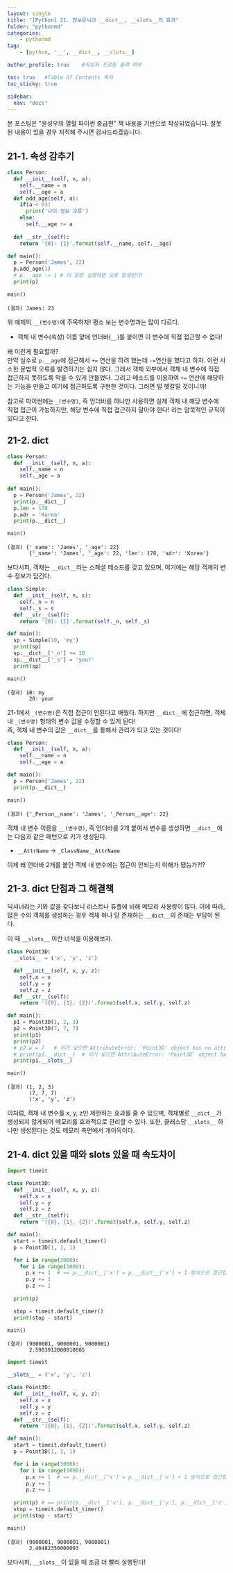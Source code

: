 ```yaml
---
layout: single
title: "[Python] 21. 정보은닉과 __dict__, __slots__의 효과"
folder: "pythonmd"
categories:
    - pythonmd
tag:
    - [python, '__', __dict__, __slots__]

author_profile: true    #작성자 프로필 출력 여부

toc: true   #Table Of Contents 목차 
toc_sticky: true

sidebar:
  nav: "docs"
---
```


본 포스팅은 "윤성우의 열혈 파이썬 중급편" 책 내용을 기반으로 작성되었습니다.
잘못된 내용이 있을 경우 지적해 주시면 감사드리겠습니다.

## 21-1. 속성 감추기
```python
class Person:
  def __init__(self, n, a):
    self.__name = n
    self.__age = a
  def add_age(self, a):
    if(a < 0):
      print('나이 정보 오류')
    else:
      self.__age += a
  
  def __str__(self):
    return '{0}: {1}'.format(self.__name, self.__age)

def main():
  p = Person('James', 22)
  p.add_age(1)
  # p.__age -= 1 # 이 문장 실행하면 오류 발생된다!
  print(p)

main()
```
    (결과) James: 23

위 예제의 `__(변수명)`에 주목하자! 평소 보는 변수명과는 많이 다르다.<br/>
- 객체 내 변수(속성) 이름 앞에 언더바(`__`)를 붙이면 이 변수에 직접 접근할 수 없다!

왜 이런게 필요할까? <br/>
만약 실수로 `p.__age`에 접근해서 `+=` 연산을 하려 했는데 `-=`연산을 했다고 하자. 이런 사소한 문법적 오류를 발견하기는 쉽지 않다. 그래서 객체 외부에서 객체 내 변수에 직접 접근하지 못하도록 막을 수 있게 만들었다. 그리고 메소드를 이용하여 `+=` 연산에 해당하는 기능을 만들고 여기에 접근하도록 구현한 것이다. 그러면 덜 헷갈릴 것이니까!

참고로 파이썬에는 `_(변수명)`, 즉 언더바를 하나만 사용하면 실제 객체 내 해당 변수에 직접 접근이 가능하지만, 해당 변수에 직접 접근하지 말아야 한다! 라는 암묵적인 규칙이 있다고 한다.

## 21-2. __dict__
```python
class Person:
  def __init__(self, n, a):
    self._name = n
    self._age = a
  
def main():
  p = Person('James', 22)
  print(p.__dict__)
  p.len = 178
  p.adr = 'Korea'
  print(p.__dict__)

main()
```
    (결과) {'_name': 'James', '_age': 22}
           {'_name': 'James', '_age': 22, 'len': 178, 'adr': 'Korea'}

보다시피, 객채는 `__dict__`라는 스페셜 메소드를 갖고 있으며, 여기에는 해당 객체의 변수 정보가 담긴다.

```python
class Simple:
  def __init__(self, n, s):
    self._n = n
    self._s = s
  def __str__(self):
    return '{0}: {1}'.format(self._n, self._s)

def main():
  sp = Simple(10, 'my')
  print(sp)
  sp.__dict__['_n'] += 10
  sp.__dict__['_s'] = 'your'
  print(sp)

main()
```
    (결과) 10: my
           20: your

21-1에서 `_(변수명)`은 직접 접근이 안된다고 배웠다. 하지만 `__dict__`에 접근하면, 객체 내 `_(변수명)` 형태의 변수 값을 수정할 수 있게 된다!<br/>
즉, 객체 내 변수의 값은 `__dict__`를 통해서 관리가 되고 있는 것이다!

```python
class Person:
  def __init__(self, n, a):
    self.__name = n
    self.__age = a

def main():
  p = Person('James', 22)
  print(p.__dict__)

main()
```
    (결과) {'_Person__name': 'James', '_Person__age': 22}
 
객체 내 변수 이름을 `__(변수명)`, 즉 언더바를 2개 붙여서 변수를 생성하면 `__dict__`에는 다음과 같은 패턴으로 키가 생성된다.
- `__AttrName` → `_ClassName__AttrName`

이제 왜 언더바 2개를 붙인 객체 내 변수에는 접근이 안되는지 이해가 됐능가?!?

## 21-3. __dict__ 단점과 그 해결책
딕셔너리는 키와 값을 갖다보니  리스트나 튜플에 비해 메모리 사용량이 많다. 이에 따라, 많은 수의 객체를 생성하는 경우 객체 하나 당 존재하는 `__dict__`의 존재는 부담이 된다.

이 때 `__slots__` 이란 녀석을 이용해보자.
```python
class Point3D:
  __slots__ = ('x', 'y', 'z')

  def __init__(self, x, y, z):
    self.x = x
    self.y = y
    self.z = z
  def __str__(self):
    return '({0}, {1}, {2})'.format(self.x, self.y, self.z)

def main():
  p1 = Point3D(1, 2, 3)
  p2 = Point3D(7, 7, 7)
  print(p1)
  print(p2)
  # p2.w = 7   # 이거 넣으면 AttributeError: 'Point3D' object has no attribute 'w' 에러 발생!
  # print(p1.__dict__)  # 이거 넣으면 AttributeError: 'Point3D' object has no attribute '__dict__' 에러 발생!
  print(p1.__slots__)

main()
```
    (결과) (1, 2, 3)
           (7, 7, 7)
           ('x', 'y', 'z')

이처럼, 객체 내 변수를 x, y, z만 제한하는 효과를 줄 수 있으며, 객체별로 `__dict__`가 생성되지 않게되어 메모리를 효과적으로 관리할 수 있다. 또한, 클래스당 `__slots__` 하나만 생성된다는 것도 메모리 측면에서 개이득이다.

## 21-4. __dict__ 있을 때와 __slots__ 있을 때 속도차이
```python
import timeit

class Point3D:
  def __init__(self, x, y, z):
    self.x = x
    self.y = y
    self.z = z
  def __str__(self):
    return '({0}, {1}, {2})'.format(self.x, self.y, self.z)

def main():
  start = timeit.default_timer()
  p = Point3D(1, 1, 1)

  for i in range(3000):
    for i in range(3000):
      p.x += 1  # == p.__dict__['x'] = p.__dict__['x'] + 1 방식으로 접근함!
      p.y += 1
      p.z += 1
    
  print(p)

  stop = timeit.default_timer()
  print(stop - start)

main()
```
    (결과) (9000001, 9000001, 9000001)
           2.5983912000010605

```python
import timeit

__slots__ = ('x', 'y', 'z')

class Point3D:
  def __init__(self, x, y, z):
    self.x = x
    self.y = y
    self.z = z
  def __str__(self):
    return '({0}, {1}, {2})'.format(self.x, self.y, self.z)

def main():
  start = timeit.default_timer()
  p = Point3D(1, 1, 1)

  for i in range(3000):
    for i in range(3000):
      p.x += 1  # == p.__dict__['x'] = p.__dict__['x'] + 1 방식으로 접근함!
      p.y += 1
      p.z += 1
    
  print(p) # == print(p.__dict__['x'], p.__dict__['y'], p.__dict__['z']) 와 같음
  stop = timeit.default_timer()
  print(stop - start)

main()
```
    (결과) (9000001, 9000001, 9000001)
           2.40482350000093 

보다시피, `__slots__`이 있을 때 조금 더 빨리 실행된다!